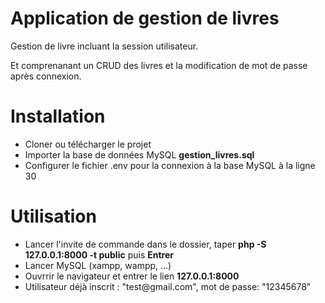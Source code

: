 <h1>Application de gestion de livres</h1>
<p>Gestion de livre incluant la session utilisateur.</p>
<p>Et comprenanant un CRUD des livres et la modification de mot de passe après connexion.</p>

<h1>Installation</h1>
<ul>
  <li>Cloner ou télécharger le projet</li>
  <li>Importer la base de données MySQL <strong>gestion_livres.sql</strong></li>
  <li>Configurer le fichier .env pour la connexion à la base MySQL à la ligne 30</li>
</ul>

<h1>Utilisation</h1>
<ul>
  <li>Lancer l'invite de commande dans le dossier, taper <strong>php -S 127.0.0.1:8000 -t public</strong> puis <strong>Entrer</strong></li>
  <li>Lancer MySQL (xampp, wampp, ...)</li>
  <li>Ouvrrir le navigateur et entrer le lien <strong>127.0.0.1:8000</strong></li>
  <li>Utilisateur déjà inscrit : "test@gmail.com", mot de passe: "12345678"</li>
</ul>
